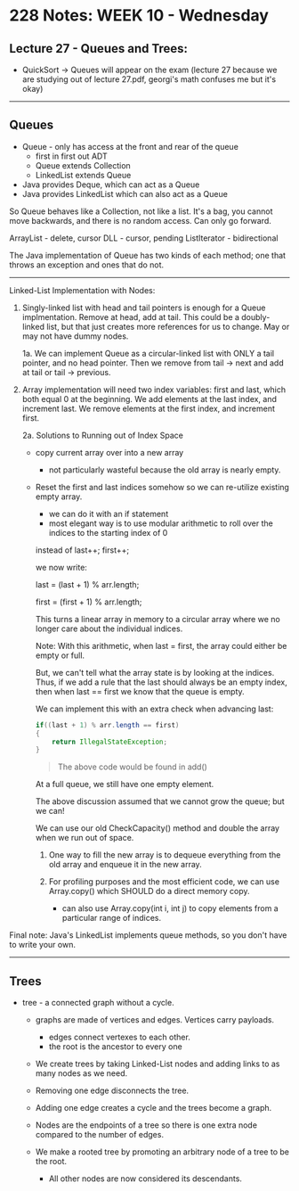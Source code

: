 # 228 Notes: **WEEK 10** - Wednesday

## **Lecture 27 - Queues and Trees:**
 - QuickSort -> Queues will appear on the exam
(lecture 27 because we are studying out of lecture 27.pdf, georgi's math confuses me but it's okay)
***
## **Queues**
* Queue - only has access at the front and rear of the queue
    * first in first out ADT
    * Queue extends Collection 
    * LinkedList extends Queue
* Java provides Deque, which can act as a Queue
* Java provides LinkedList which can also act as a Queue

So Queue behaves like a Collection, not like a list. It's a bag, you cannot move backwards, and there is no random access. Can only go forward. 

ArrayList - delete, cursor
DLL - cursor, pending
ListIterator - bidirectional

The Java implementation of Queue has two kinds of each method; one that throws an exception and ones that do not.

***
Linked-List Implementation with Nodes:

1. Singly-linked list with head and tail pointers is enough for a Queue implmentation. Remove at head, add at tail. This could be a doubly-linked list, but that just creates more references for us to change. May or may not have dummy nodes.

    1a. We can implement Queue as a circular-linked list with ONLY a tail pointer, and no head pointer. Then we remove from tail -> next and add at tail or tail -> previous.

2. Array implementation will need two index variables: first and last, which both equal 0 at the beginning. We add elements at the last index, and increment last. We remove elements at the first index, and increment first.

    2a. Solutions to Running out of Index Space

    * copy current array over into a new array
        * not particularly wasteful because the old array is nearly empty.
    * Reset the first and last indices somehow so we can re-utilize existing empty array.
        * we can do it with an if statement
        * most elegant way is to use modular arithmetic to roll over the indices to the starting index of 0

        instead of last++; first++;

        we now write:

        last = (last + 1) % arr.length;

        first = (first + 1) % arr.length;

        This turns a linear array in memory to a circular array where we no longer care about the individual indices.

        Note: With this arithmetic, when last = first, the array could either be empty or full. 

        But, we can't tell what the array state is by looking at the indices. Thus, if we add a rule that the last should always be an empty index, then when last == first we know that the queue is empty. 

        We can implement this with an extra check when advancing last:

        ```java
        if((last + 1) % arr.length == first)
        {
            return IllegalStateException;
        }
        ```
        >The above code would be found in add()

        At a full queue, we still have one empty element. 

        The above discussion assumed that we cannot grow the queue; but we can! 

        We can use our old CheckCapacity() method and double the array when we run out of space. 

        1. One way to fill the new array is to dequeue everything from the old array and enqueue it in the new array.

        2. For profiling purposes and the most efficient code, we can use Array.copy() which SHOULD do a direct memory copy. 
            * can also use Array.copy(int i, int j) to copy elements from a particular range of indices. 

Final note: Java's LinkedList implements queue methods, so you don't have to write your own.

***

## **Trees**
* tree - a connected graph without a cycle.
    * graphs are made of vertices and edges. Vertices carry payloads.
        * edges connect vertexes to each other.
        * the root is the ancestor to every one

    * We create trees by taking Linked-List nodes and adding links to as many nodes as we need.
    * Removing one edge disconnects the tree.
    * Adding one edge creates a cycle and the trees become a graph. 
    * Nodes are the endpoints of a tree so there is one extra node compared to the number of edges.
    * We make a rooted tree by promoting an arbitrary node of a tree to be the root.
        * All other nodes are now considered its descendants.

